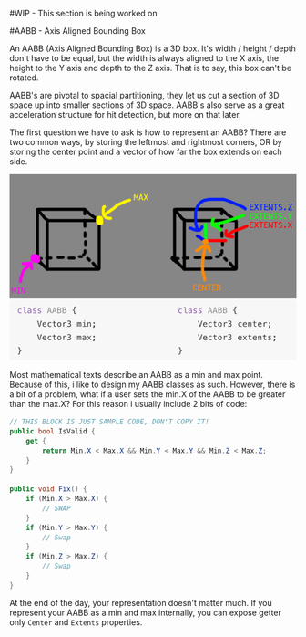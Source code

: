 #WIP - This section is being worked on

#AABB - Axis Aligned Bounding Box

An AABB (Axis Aligned Bounding Box) is a 3D box. It's width / height / depth don't have to be equal, but the width is always aligned to the X axis, the height to the Y axis and depth to the Z axis. That is to say, this box can't be rotated.

AABB's are pivotal to spacial partitioning, they let us cut a section of 3D space up into smaller sections of 3D space. AABB's also serve as a great acceleration structure for hit detection, but more on that later.

The first question we have to ask is how to represent an AABB? There are two common ways, by storing the leftmost and rightmost corners, OR by storing the center point and a vector of how far the box extends on each side.

![Types](AABB_Types.png)

Most mathematical texts describe an AABB as a min and max point. Because of this, i like to design my AABB classes as such. However, there is a bit of a problem, what if a user sets the min.X of the AABB to be greater than the max.X? For this reason i usually include 2 bits of code:

```cs
// THIS BLOCK IS JUST SAMPLE CODE, DON'T COPY IT!
public bool IsValid {
    get {
        return Min.X < Max.X && Min.Y < Max.Y && Min.Z < Max.Z;
    }
}

public void Fix() {
    if (Min.X > Max.X) {
        // SWAP
    }
    if (Min.Y > Max.Y) {
        // Swap
    }
    if (Min.Z > Max.Z) {
        // Swap
    }
}
```

At the end of the day, your representation doesn't matter much. If you represent your AABB as a min and max internally, you can expose getter only ```Center``` and ```Extents``` properties.

